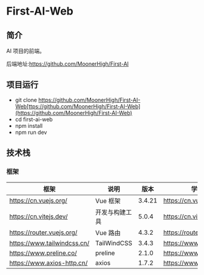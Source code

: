 # First-AI-Web

## 简介

AI 项目的前端。

后端地址:https://github.com/MoonerHigh/First-AI

## 项目运行

- git clone https://github.com/MoonerHigh/First-AI-Web[ttps://github.com/MoonerHigh/First-AI-Web](https://github.com/MoonerHigh/First-AI-Web)
- cd first-ai-web
- npm install
- npm run dev

## 技术栈

### 框架

| 框架                        | 说明           | 版本   | 学习指南                    |
| --------------------------- | -------------- | ------ | --------------------------- |
| https://cn.vuejs.org/       | Vue 框架       | 3.4.21 | https://cn.vuejs.org/       |
| https://cn.vitejs.dev/      | 开发与构建工具 | 5.0.4  | https://cn.vitejs.dev/      |
| https://router.vuejs.org/   | Vue 路由       | 4.3.2  | https://router.vuejs.org/   |
| https://www.tailwindcss.cn/ | TailWindCSS    | 3.4.3  | https://www.tailwindcss.cn/ |
| https://www.preline.co/     | preline        | 2.1.0  | https://www.preline.co/     |
| https://www.axios-http.cn/  | axios          | 1.7.2  | https://www.axios-http.cn/  |

